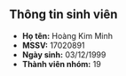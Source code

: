 ## Thông tin sinh viên
* **Họ tên:** Hoàng Kim Minh
* **MSSV:** 17020891
* **Ngày sinh:** 03/12/1999
* **Thành viên nhóm:** 19
